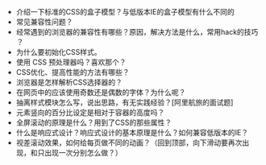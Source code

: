 * 介绍一下标准的CSS的盒子模型？与低版本IE的盒子模型有什么不同的  
* 常见兼容性问题？  
* 经常遇到的浏览器的兼容性有哪些？原因，解决方法是什么，常用hack的技巧 ？   
* 为什么要初始化CSS样式。  
* 使用 CSS 预处理器吗？喜欢那个？  
* CSS优化、提高性能的方法有哪些？  
* 浏览器是怎样解析CSS选择器的？  
* 在网页中的应该使用奇数还是偶数的字体？为什么呢？  
* 抽离样式模块怎么写，说出思路，有无实践经验？[阿里航旅的面试题]  
* 元素竖向的百分比设定是相对于容器的高度吗？  
* 全屏滚动的原理是什么？用到了CSS的那些属性？  
* 什么是响应式设计？响应式设计的基本原理是什么？如何兼容低版本的IE？  
* 视差滚动效果，如何给每页做不同的动画？（回到顶部，向下滑动要再次出现，和只出现一次分别怎么做？）
